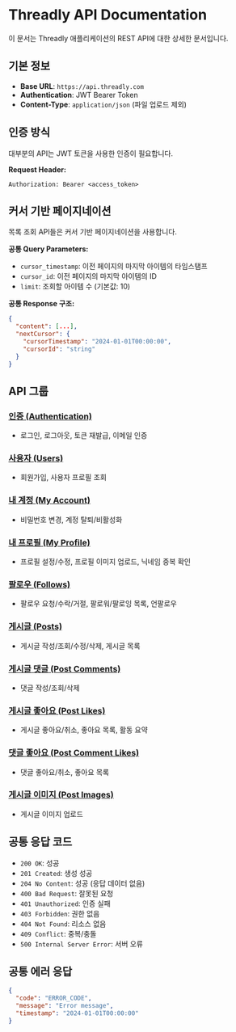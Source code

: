 # Threadly API Documentation

이 문서는 Threadly 애플리케이션의 REST API에 대한 상세한 문서입니다.

## 기본 정보

- **Base URL**: `https://api.threadly.com`
- **Authentication**: JWT Bearer Token
- **Content-Type**: `application/json` (파일 업로드 제외)

## 인증 방식

대부분의 API는 JWT 토큰을 사용한 인증이 필요합니다.

**Request Header:**
```
Authorization: Bearer <access_token>
```

## 커서 기반 페이지네이션

목록 조회 API들은 커서 기반 페이지네이션을 사용합니다.

**공통 Query Parameters:**
- `cursor_timestamp`: 이전 페이지의 마지막 아이템의 타임스탬프
- `cursor_id`: 이전 페이지의 마지막 아이템의 ID
- `limit`: 조회할 아이템 수 (기본값: 10)

**공통 Response 구조:**
```json
{
  "content": [...],
  "nextCursor": {
    "cursorTimestamp": "2024-01-01T00:00:00",
    "cursorId": "string"
  }
}
```

## API 그룹

### [인증 (Authentication)](./auth.md)
- 로그인, 로그아웃, 토큰 재발급, 이메일 인증

### [사용자 (Users)](./users.md)
- 회원가입, 사용자 프로필 조회

### [내 계정 (My Account)](./me-account.md)
- 비밀번호 변경, 계정 탈퇴/비활성화

### [내 프로필 (My Profile)](./me-profile.md)
- 프로필 설정/수정, 프로필 이미지 업로드, 닉네임 중복 확인

### [팔로우 (Follows)](./follows.md)
- 팔로우 요청/수락/거절, 팔로워/팔로잉 목록, 언팔로우

### [게시글 (Posts)](./posts.md)
- 게시글 작성/조회/수정/삭제, 게시글 목록

### [게시글 댓글 (Post Comments)](./post-comments.md)
- 댓글 작성/조회/삭제

### [게시글 좋아요 (Post Likes)](./post-likes.md)
- 게시글 좋아요/취소, 좋아요 목록, 활동 요약

### [댓글 좋아요 (Post Comment Likes)](./post-comment-likes.md)
- 댓글 좋아요/취소, 좋아요 목록

### [게시글 이미지 (Post Images)](./post-images.md)
- 게시글 이미지 업로드

## 공통 응답 코드

- `200 OK`: 성공
- `201 Created`: 생성 성공
- `204 No Content`: 성공 (응답 데이터 없음)
- `400 Bad Request`: 잘못된 요청
- `401 Unauthorized`: 인증 실패
- `403 Forbidden`: 권한 없음
- `404 Not Found`: 리소스 없음
- `409 Conflict`: 중복/충돌
- `500 Internal Server Error`: 서버 오류

## 공통 에러 응답

```json
{
  "code": "ERROR_CODE",
  "message": "Error message",
  "timestamp": "2024-01-01T00:00:00"
}
```
